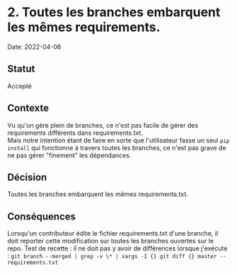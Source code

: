 # 2. Toutes les branches embarquent les mêmes requirements.

Date: 2022-04-06

## Statut

Accepté

## Contexte

Vu qu'on gère plein de branches, ce n'est pas facile de gérer des requirements différents dans requirements.txt.  
Mais notre intention étant de faire en sorte que l'utilisateur fasse un seul `pip install` qui fonctionne à travers toutes les branches, ce n'est pas grave de ne pas gérer "finement" les dépendances.

## Décision

Toutes les branches embarquent les mêmes requirements.txt.

## Conséquences

Lorsqu'un contributeur édite le fichier requirements.txt d'une branche, il doit reporter cette modification sur toutes les branches ouvertes sur le repo.
Test de recette : il ne doit pas y avoir de différences lorsque j'exécute :
`git branch --merged | grep -v \* | xargs -I {} git diff {} master -- requirements.txt`
